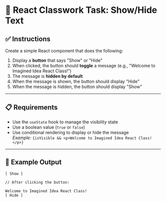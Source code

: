 # 🧠 React Classwork Task: Show/Hide Text


## ✅ Instructions

Create a simple React component that does the following:

1. Display a **button** that says "Show" or "Hide"
2. When clicked, the button should **toggle** a message (e.g., "Welcome to Imagined Idea React Class!")
3. The message is **hidden by default**
4. When the message is shown, the button should display "Hide"
5. When the message is hidden, the button should display "Show"

---

## 📋 Requirements

- Use the `useState` hook to manage the visibility state
- Use a boolean value (`true` or `false`)
- Use conditional rendering to display or hide the message  
  _Example:_ `{isVisible && <p>Welcome to Imagined Idea React Class!</p>}`

---

## 🧪 Example Output

```plaintext
[ Show ]

// After clicking the button:

Welcome to Imagined Idea React Class!
[ Hide ]